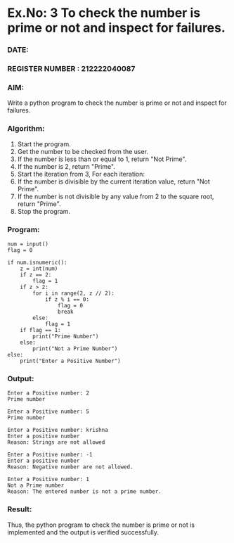 # Ex.No: 3 To check the number is prime or not and inspect for failures.
 
### DATE:                                                                         
### REGISTER NUMBER : 212222040087
### AIM: 
Write a python program to check the number is prime or not and inspect for failures.
 
### Algorithm:
1. Start the program.
2. Get the number to be checked from the user.
3. If the number is less than or equal to 1, return "Not Prime".
4. If the number is 2, return "Prime".
5. Start the iteration from 3, For each iteration:
6. If the number is divisible by the current iteration value, return "Not Prime".
7. If the number is not divisible by any value from 2 to the square root, return "Prime".
8. Stop the program.

### Program:

```
num = input()
flag = 0

if num.isnumeric():
    z = int(num)
    if z == 2:
        flag = 1
    if z > 2:
        for i in range(2, z // 2):
            if z % i == 0:
                flag = 0
                break
        else:
            flag = 1
    if flag == 1:
        print("Prime Number")
    else:
        print("Not a Prime Number")
else:
    print("Enter a Positive Number")

```











### Output:


```
Enter a Positive number: 2
Prime number

Enter a Positive number: 5
Prime number

Enter a Positive number: krishna
Enter a positive number 
Reason: Strings are not allowed

Enter a Positive number: -1
Enter a positive number
Reason: Negative number are not allowed.

Enter a Positive number: 1
Not a Prime number 
Reason: The entered number is not a prime number.

```


### Result:
Thus, the python program to check the number is prime or not is implemented and the output is verified successfully.
